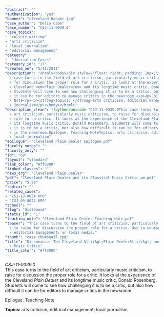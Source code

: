 ```yaml
---
"abstract": ""
"authentication": "yes"
"banner": "cleveland_banner.jpg"
"case_author": "Delia Cabe"
"case_number": "CSJ-11-0039.0"
"case_topics":
- "culture writing"
- "arts criticism"
- "local journalism"
- "editorial management"
"category": 
-  "Journalism Cases"
"category_id": "17"
"created_on": "5/11/2011"
"description": "<html><body><div style=\"float: right; padding: 10px;\"></div><p><i>CSJ-11-0039.0</i><br/>This\
  \ case turns to the field of art criticism, particularly music criticism, to raise\
  \ for discussion the proper role for a critic. It looks at the experience of the\
  \ Cleveland <em>Plain Dealer</em> and its longtime music critic, Donald Rosenberg.\
  \ Students will come to see how challenging it is to be a critic, but also how difficult\
  \ it can be for editors to manage critics in the newsroom.</p><p>Epilogue, Teaching\
  \ Note</p><p><strong>Topics: </strong>arts criticism; editorial management; local\
  \ journalism</p></body></html>"
"description_clean": !!python/unicode "CSJ-11-0039.0This case turns to the field of\
  \ art criticism, particularly music criticism, to raise for discussion the proper\
  \ role for a critic. It looks at the experience of the Cleveland Plain Dealer and\
  \ its longtime music critic, Donald Rosenberg. Students will come to see how challenging\
  \ it is to be a critic, but also how difficult it can be for editors to manage critics\
  \ in the newsroom.Epilogue, Teaching NoteTopics: arts criticism; editorial management;\
  \ local journalism"
"epilogue": "Cleveland Plain Dealer Epilogue.pdf"
"faculty_notes": ""
"faculty_only": ""
"id": "69"
"layout": "standard"
"link_color": "#ff0000"
"linked_classes": ""
"news_org": "Cleveland Plain Dealer"
"pdf": "Cleveland Plain Dealer and its Classical Music Critic_wm.pdf"
"price": "5.95"
"redtext": ""
"related_cases":
- "CSJ-10-0034.0PO"
- "CSJ-09-0022.0PO"
"school": ""
"slug": "Dissonace"
"status_id": "1"
"teaching_note": "Cleveland Plain Dealer Teaching Note.pdf"
"teaser": "This case turns to the field of art criticism, particularly music criticism,\
  \ to raise for discussion the proper role for a critic. Use in courses on arts criticism;\
  \ editorial management; or local media."
"thumb": "case_thumbnail.jpg"
"title": "Dissonance: The Cleveland &lt;i&gt;Plain Dealer&lt;/i&gt; and its Classical\
  \ Music Critic"
"title_color": "#ff0000"
---
```

<html><body><div style="float: right; padding: 10px;"></div><p><i>CSJ-11-0039.0</i><br/>This case turns to the field of art criticism, particularly music criticism, to raise for discussion the proper role for a critic. It looks at the experience of the Cleveland <em>Plain Dealer</em> and its longtime music critic, Donald Rosenberg. Students will come to see how challenging it is to be a critic, but also how difficult it can be for editors to manage critics in the newsroom.</p><p>Epilogue, Teaching Note</p><p><strong>Topics: </strong>arts criticism; editorial management; local journalism</p></body></html>

